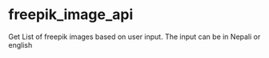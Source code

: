 # freepik_image_api
Get List of freepik images based on user input. The input can be in Nepali or english

